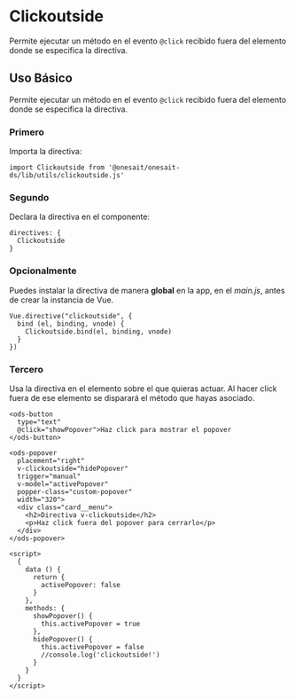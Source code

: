 # Clickoutside

Permite ejecutar un método en el evento `@click` recibido fuera del elemento donde se especifica la directiva.

## Uso Básico

Permite ejecutar un método en el evento `@click` recibido fuera del elemento donde se especifica la directiva.

### **Primero**

Importa la directiva:

```
import Clickoutside from '@onesait/onesait-ds/lib/utils/clickoutside.js'
```

### **Segundo**

Declara la directiva en el componente:

```
directives: {
  Clickoutside
}
```

### **Opcionalmente**

Puedes instalar la directiva de manera **global** en la app, en el _main.js_, antes de crear la instancia de Vue.

```
Vue.directive("clickoutside", {
  bind (el, binding, vnode) {
    Clickoutside.bind(el, binding, vnode)
  }
})
```

### **Tercero**

Usa la directiva en el elemento sobre el que quieras actuar. Al hacer click fuera de ese elemento se disparará el método que hayas asociado.

```
<ods-button
  type="text"
  @click="showPopover">Haz click para mostrar el popover
</ods-button>

<ods-popover
  placement="right"
  v-clickoutside="hidePopover"
  trigger="manual"
  v-model="activePopover"
  popper-class="custom-popover"
  width="320">
  <div class="card__menu">
    <h2>Directiva v-clickoutside</h2>
    <p>Haz click fuera del popover para cerrarlo</p>
  </div>
</ods-popover>

<script>
  {
    data () {
      return {
        activePopover: false
      }
    },
    methods: {
      showPopover() {
        this.activePopover = true
      },
      hidePopover() {
        this.activePopover = false
        //console.log('clickoutside!')
      }
    }
  }
</script>
```
